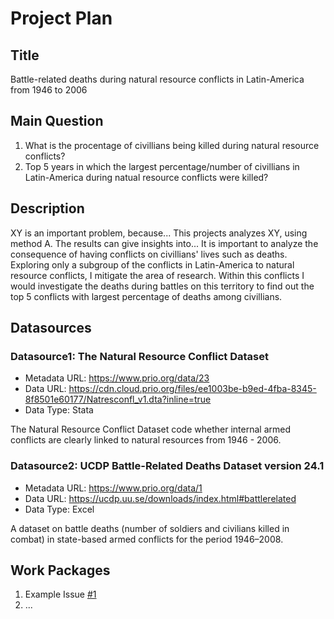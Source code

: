 # Project Plan

## Title
<!-- Give your project a short title. -->
Battle-related deaths during natural resource conflicts in Latin-America from 1946 to 2006

## Main Question

<!-- Think about one main question you want to answer based on the data. -->
1. What is the procentage of civillians being killed during natural resource conflicts?
2. Top 5 years in which the largest percentage/number of civillians in Latin-America during natual resource conflicts were killed?

## Description

<!-- Describe your data science project in max. 200 words. Consider writing about why and how you attempt it. -->
XY is an important problem, because... This projects analyzes XY, using method A. The results can give insights into...
It is important to analyze the consequence of having conflicts on civillians' lives such as deaths. Exploring only a subgroup of the conflicts in Latin-America to natural resource conflicts, I mitigate the area of research. Within this conflicts I would investigate the deaths during battles on this territory to find out the top 5 conflicts with largest percentage of deaths among civillians.

## Datasources

<!-- Describe each datasources you plan to use in a section. Use the prefic "DatasourceX" where X is the id of the datasource. -->

### Datasource1: The Natural Resource Conflict Dataset
* Metadata URL: https://www.prio.org/data/23
* Data URL: https://cdn.cloud.prio.org/files/ee1003be-b9ed-4fba-8345-8f8501e60177/Natresconfl_v1.dta?inline=true
* Data Type: Stata

The Natural Resource Conflict Dataset code whether internal armed conflicts are clearly linked to natural resources from 1946 - 2006.


### Datasource2: UCDP Battle-Related Deaths Dataset version 24.1
* Metadata URL: https://www.prio.org/data/1
* Data URL: https://ucdp.uu.se/downloads/index.html#battlerelated
* Data Type: Excel

A dataset on battle deaths (number of soldiers and civilians killed in combat) in state-based armed conflicts for the period 1946–2008.

## Work Packages

<!-- List of work packages ordered sequentially, each pointing to an issue with more details. -->

1. Example Issue [#1][i1]
2. ...

[i1]: https://github.com/jvalue/made-template/issues/1
